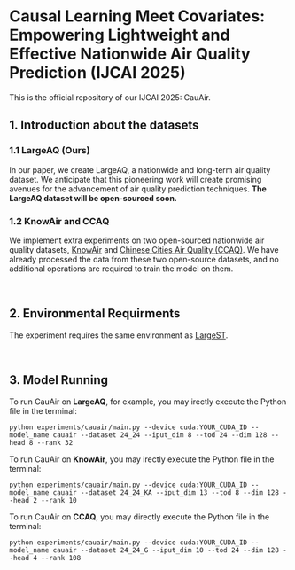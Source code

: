 # Causal Learning Meet Covariates: Empowering Lightweight and Effective Nationwide Air Quality Prediction (IJCAI 2025)
This is the official repository of our IJCAI 2025: CauAir. 

## 1. Introduction about the datasets
### 1.1 LargeAQ (Ours)
In our paper, we create LargeAQ, a nationwide and long-term air quality dataset. We anticipate that this pioneering work will create promising avenues for the advancement of air quality prediction techniques. **The LargeAQ dataset will be open-sourced soon.**

### 1.2 KnowAir and CCAQ
We implement extra experiments on two open-sourced nationwide air quality datasets, [KnowAir](https://github.com/shuowang-ai/PM2.5-GNN) and [Chinese Cities Air Quality (CCAQ)](https://github.com/Friger/GAGNN). We have already processed the data from these two open-source datasets, and no additional operations are required to train the model on them.

<br>

## 2. Environmental Requirments
The experiment requires the same environment as [LargeST](https://github.com/liuxu77/LargeST/blob/main).

<br>

## 3. Model Running
To run CauAir on <b>LargeAQ</b>, for example, you may irectly execute the Python file in the terminal:
```
python experiments/cauair/main.py --device cuda:YOUR_CUDA_ID --model_name cauair --dataset 24_24 --iput_dim 8 --tod 24 --dim 128 --head 8 --rank 32
```
To run CauAir on <b>KnowAir</b>, you may irectly execute the Python file in the terminal:
```
python experiments/cauair/main.py --device cuda:YOUR_CUDA_ID --model_name cauair --dataset 24_24_KA --iput_dim 13 --tod 8 --dim 128 --head 2 --rank 10
```
To run CauAir on <b>CCAQ</b>, you may directly execute the Python file in the terminal:
```
python experiments/cauair/main.py --device cuda:YOUR_CUDA_ID --model_name cauair --dataset 24_24_G --iput_dim 10 --tod 24 --dim 128 --head 4 --rank 108
```

